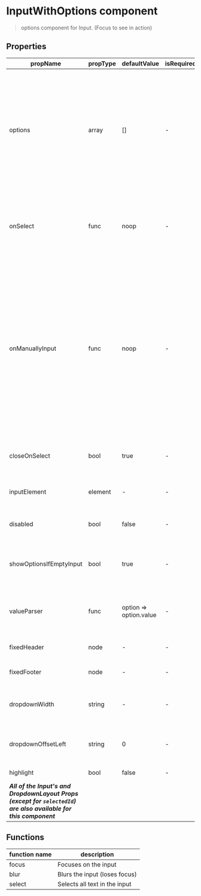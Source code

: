 # InputWithOptions component

> options component for Input. (Focus to see in action)

## Properties

| propName | propType | defaultValue | isRequired | description |
|----------|----------|--------------|------------|-------------|
| options | array | [] | - | Array of objects to display as options when focused. Objects can include *text* and *node*. If the text is `-`, a divider will be rendered at that position. |
| onSelect | func | noop | - | Callback when the user selects one of the selections. Called with the selection. |
| onManuallyInput | func | noop | - | Callback when the user pressed the Enter key or Tab key after he wrote in the Input field - meaning the user selected something not in the list, this function will return a suggested option as the second parameter if found one |
| closeOnSelect | bool | true | - | Should the options container close on selection |
| inputElement | element | - | - | Set the component input element |
| disabled | bool | false | - |  when set to true this component is disabled |
| showOptionsIfEmptyInput | bool | true | - |  controls whether to show options if input is empty |
| valueParser | func | option => option.value | - | function that extracts the value from an option |
| fixedHeader | node | - | - | A fixed header to the list |
| fixedFooter | node | - | - | A fixed footer to the list |
| dropdownWidth | string | - | - | An optional custom width for the dropdown |
| dropdownOffsetLeft | string | 0 | - | An optional horizontal offset to the dropdown |
| highlight | bool | false | - | Enables highlighting |
| ***All of the Input's and DropdownLayout Props (except for `selectedId`) are also available for this component*** | | | | |

## Functions

| function name | description |
|---------------|-------------|
| focus | Focuses on the input |
| blur | Blurs the input (loses focus) |
| select | Selects all text in the input |
